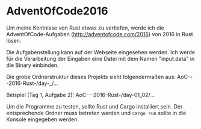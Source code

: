 # AdventOfCode2016
Um meine Kentnisse von Rust etwas zu vertiefen, werde ich die AdventOfCode-Aufgaben (http://adventofcode.com/2016) von 2016 in Rust lösen.

Die Aufgabenstellung kann auf der Webseite eingesehen werden. Ich werde für die Verarbeitung der Eingaben eine Datei mit dem Namen "input.data" in die Binary einbinden.

Die grobe Ordnerstruktur dieses Projekts sieht folgendermaßen aus:
AoC---2016-Rust-/day-<Tag>_<Aufgabe>/...

Beispiel (Tag 1, Aufgabe 2):
AoC---2016-Rust-/day-01_02/...

Um die Programme zu testen, sollte Rust und Cargo installiert sein. Der entsprechende Ordner muss betreten werden und `cargo run` sollte in die Konsole eingegeben werden.
